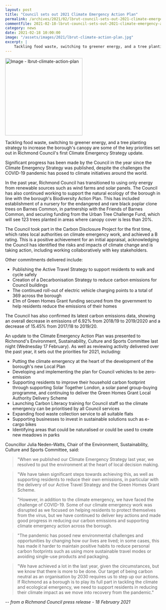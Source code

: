 ```yaml
---
layout: post
title: "Council sets out 2021 Climate Emergency Action Plan"
permalink: /archives/2021/02/lbrut-council-sets-out-2021-climate-emergency-action-plan.html
commentfile: 2021-02-18-lbrut-council-sets-out-2021-climate-emergency-action-plan
category: news
date: 2021-02-18 10:00:00
image: "/assets/images/2021/lbrut-climate-action-plan.jpg"
excerpt: |
    Tackling food waste, switching to greener energy, and a tree planting strategy to increase the borough's canopy are some of the key priorities set out in Richmond Council's first Climate Emergency Strategy update.
---
```

<a href="/assets/images/2021/lbrut-climate-action-plan.jpg" title="Click for a larger image"><img src="/assets/images/2021/lbrut-climate-action-plan-thumb.jpg" width="250" alt="Image - lbrut-climate-action-plan"  class="photo right"/></a>


Tackling food waste, switching to greener energy, and a tree planting strategy to increase the borough's canopy are some of the key priorities set out in Richmond Council's first Climate Emergency Strategy update.

Significant progress has been made by the Council in the year since the Climate Emergency Strategy was published, despite the challenges the COVID-19 pandemic has posed to climate initiatives around the world.

In the past year, Richmond Council has transitioned to using only energy from renewable sources such as wind farms and solar panels. The Council has also continued working to support the natural ecology of the borough in line with the borough's Biodiversity Action Plan. This has included establishment of a nursery for the endangered and rare black poplar clone trees on Barnes Common, in partnership with the Friends of Barnes Common, and securing funding from the Urban Tree Challenge Fund, which will see 123 trees planted in areas where canopy cover is less than 20%.

The Council took part in the Carbon Disclosure Project for the first time, which rates local authorities on climate emergency work, and achieved a B rating. This is a positive achievement for an initial appraisal, acknowledging the Council has identified the risks and impacts of climate change and is taking action, including working collaboratively with key stakeholders.

Other commitments delivered include:

- Publishing the Active Travel Strategy to support residents to walk and cycle safely
- Creation of a Decarbonisation Strategy to reduce carbon emissions for Council buildings
- The continued roll-out of electric vehicle charging points to a total of 369 across the borough
- &pound;1m of Green Homes Grant funding secured from the government to help residents reduce the emissions of their homes

The Council has also confirmed its latest carbon emissions data, showing an overall decrease in emissions of 6.92% from 2018/19 to 2019/2020 and a decrease of 15.45% from 2017/18 to 2019/20.

An update to the Climate Emergency Action Plan was presented to Richmond's Environment, Sustainability, Culture and Sports Committee last night (Wednesday 17 February). As well as reviewing activity delivered over the past year, it sets out the priorities for 2021, including:

- Putting the climate emergency at the heart of the development of the borough's new Local Plan
- Developing and implementing the plan for Council vehicles to be zero-emission
- Supporting residents to improve their household carbon footprint through supporting Solar Together London, a solar panel group-buying programme, and continuing to deliver the Green Homes Grant Local Authority Delivery Scheme
- Launching Carbon Literacy training for Council staff so the climate emergency can be prioritised by all Council services
- Expanding food waste collection service to all suitable flats
- Supporting businesses to invest in sustainable solutions such as e-cargo bikes
- Identifying areas that could be naturalised or could be used to create new meadows in parks

Councillor Julia Neden-Watts, Chair of the Environment, Sustainability, Culture and Sports Committee, said:

> "When we published our Climate Emergency Strategy last year, we resolved to put the environment at the heart of local decision making.

> "We have taken significant steps towards achieving this, as well as supporting residents to reduce their own emissions, in particular with the delivery of our Active Travel Strategy and the Green Homes Grant Scheme.

> "However, in addition to the climate emergency, we have faced the challenge of COVID-19. Some of our climate emergency work was disrupted as we focused on helping residents to protect themselves from the virus, but we have continued to deliver key actions and made good progress in reducing our carbon emissions and supporting climate emergency action across the borough.

> "The pandemic has posed new environmental challenges and opportunities by changing how our lives are lived; in some cases, this has made it harder to maintain positive habits to reduce personal carbon footprints such as using more sustainable travel modes or avoiding single-use products and packaging.

> "We have achieved a lot in the last year, given the circumstances, but we know that there is more to be done. Our target of being carbon neutral as an organisation by 2030 requires us to step up our actions. If Richmond as a borough is to play its full part in tackling the climate and ecological emergency, we need to support residents in reducing their climate impact as we move into recovery from the pandemic."


<cite>-- from a Richmond Council press release - 18 February 2021</cite>
